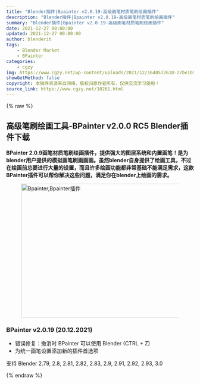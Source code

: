 ```yaml
---
title: "Blender插件|Bpainter v2.0.19-高级画笔材质笔刷绘画插件"
description: "Blender插件|Bpainter v2.0.19-高级画笔材质笔刷绘画插件"
summary: "Blender插件|Bpainter v2.0.19-高级画笔材质笔刷绘画插件"
date: 2021-12-27 00:00:00
updated: 2021-12-27 00:00:00
author: blenderit
tags: 
    - Blender Market
    - BPainter
categories:
    - cgzy
img: https://www.cgzy.net/wp-content/uploads/2021/12/1640572618-27be1b90e3934d2.jpg
showGetMethod: false
copyright: 本插件资源来自网络，版权归原作者所有，仅供交流学习使用！
source_link: https://www.cgzy.net/10261.html
---
```


{% raw %}
<h2 class="wp-block-heading"><strong>高级笔刷绘画工具-BPainter v2.0.0 RC5 Blender插件下载</strong></h2><p class="is-style-text-indent-2em"><strong>BPainter 2.0.9画笔材质笔刷绘画插件，提供强大的图层系统和内置画笔！是为blender用户提供的模拟画笔刷画画画。虽然blender自身提供了绘画工具，不过在绘画前总要进行大量的设置，而且许多绘画功能都非常基础不能满足需求，这款BPainter插件可以帮你解决这些问题，满足你在blender上绘画的需求。</strong></p><div class="wp-block-image is-style-border-round-and-with-shadow"><figure class="aligncenter size-full"><img fetchpriority="high" decoding="async" width="720" height="360" src="https://www.cgzy.net/wp-content/uploads/2021/12/1640572204-f09eac011023725.jpg" alt="Bpainter,Bpainter插件" class="wp-image-10263" srcset="https://www.cgzy.net/wp-content/uploads/2021/12/1640572204-f09eac011023725.jpg 720w, https://www.cgzy.net/wp-content/uploads/2021/12/1640572204-f09eac011023725-512x256.jpg 512w" sizes="(max-width: 720px) 100vw, 720px" title="Blender插件|Bpainter v2.0.19-高级画笔材质笔刷绘画插件"></figure></div><h3 class="wp-block-heading">BPainter v2.0.19 (20.12.2021)</h3><ul><li>错误修复：撤消时 BPainter 可以使用 Blender (CTRL + Z)</li><li>为统一画笔设置添加新的插件首选项</li></ul><div class="wp-block-pandastudio-tips"><div class="tip success "><p>支持 Blender 2.79, 2.8, 2.81, 2.82, 2.83, 2.9, 2.91, 2.92, 2.93, 3.0</p>
</div></div>
<div style="display: none">cgzy</div>
{% endraw %}